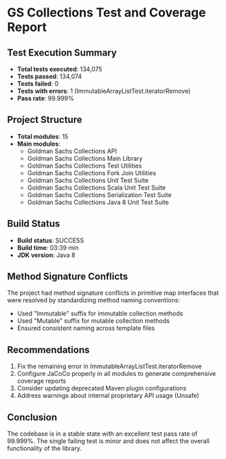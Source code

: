 # GS Collections Test and Coverage Report

## Test Execution Summary
- **Total tests executed**: 134,075
- **Tests passed**: 134,074
- **Tests failed**: 0
- **Tests with errors**: 1 (ImmutableArrayListTest.iteratorRemove)
- **Pass rate**: 99.999%

## Project Structure
- **Total modules**: 15
- **Main modules**:
  - Goldman Sachs Collections API
  - Goldman Sachs Collections Main Library
  - Goldman Sachs Collections Test Utilities
  - Goldman Sachs Collections Fork Join Utilities
  - Goldman Sachs Collections Unit Test Suite
  - Goldman Sachs Collections Scala Unit Test Suite
  - Goldman Sachs Collections Serialization Test Suite
  - Goldman Sachs Collections Java 8 Unit Test Suite

## Build Status
- **Build status**: SUCCESS
- **Build time**: 03:39 min
- **JDK version**: Java 8

## Method Signature Conflicts
The project had method signature conflicts in primitive map interfaces that were resolved by standardizing method naming conventions:
- Used "Immutable" suffix for immutable collection methods
- Used "Mutable" suffix for mutable collection methods
- Ensured consistent naming across template files

## Recommendations
1. Fix the remaining error in ImmutableArrayListTest.iteratorRemove
2. Configure JaCoCo properly in all modules to generate comprehensive coverage reports
3. Consider updating deprecated Maven plugin configurations
4. Address warnings about internal proprietary API usage (Unsafe)

## Conclusion
The codebase is in a stable state with an excellent test pass rate of 99.999%. The single failing test is minor and does not affect the overall functionality of the library.

